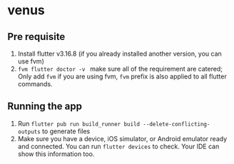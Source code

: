 # venus

## Pre requisite

1. Install flutter v3.16.8 (if you already installed another version, you can use fvm)
2. `fvm flutter doctor -v ` make sure all of the requirement are catered; Only add `fvm` if you are using fvm, `fvm` prefix is also applied to all flutter commands.

## Running the app

1. Run `flutter pub run build_runner build --delete-conflicting-outputs` to generate files
2. Make sure you have a device, iOS simulator, or Android emulator ready and connected. You can run `flutter devices` to check. Your IDE can show this information too.
